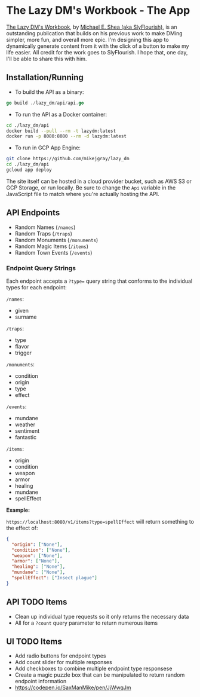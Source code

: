 # The Lazy DM's Workbook - The App

[The Lazy DM's Workbook](https://slyflourish.com/lazydmsworkbook/), by [Michael E. Shea (aka SlyFlourish)](https://slyflourish.com/start_here.html), is an outstanding publication that builds on his previous work to make DMing simpler, more fun, and overall more epic. I'm designing this app to dynamically generate content from it with the click of a button to make my life easier. All credit for the work goes to SlyFlourish. I hope that, one day, I'll be able to share this with him.

## Installation/Running

- To build the API as a binary:

```go
go build ./lazy_dm/api/api.go
```

- To run the API as a Docker container:

```bash
cd ./lazy_dm/api
docker build --pull --rm -t lazydm:latest
docker run -p 8080:8080 --rm -d lazydm:latest
```

- To run in GCP App Engine:

```bash
git clone https://github.com/mikejgray/lazy_dm
cd ./lazy_dm/api
gcloud app deploy
```

The site itself can be hosted in a cloud provider bucket, such as AWS S3 or GCP Storage, or run locally. Be sure to change the `Api` variable in the JavaScript file to match where you're actually hosting the API.

## API Endpoints

- Random Names (`/names`)
- Random Traps (`/traps`)
- Random Monuments (`/monuments`)
- Random Magic Items (`/items`)
- Random Town Events (`/events`)

### Endpoint Query Strings

Each endpoint accepts a `?type=` query string that conforms to the individual types for each endpoint:

`/names`:

- given
- surname

`/traps`:

- type
- flavor
- trigger

`/monuments`:

- condition
- origin
- type
- effect

`/events`:

- mundane
- weather
- sentiment
- fantastic

`/items`:

- origin
- condition
- weapon
- armor
- healing
- mundane
- spellEffect

**Example:**

`https://localhost:8080/v1/items?type=spellEffect` will return something to the effect of:

```json
{
  "origin": ["None"],
  "condition": ["None"],
  "weapon": ["None"],
  "armor": ["None"],
  "healing": ["None"],
  "mundane": ["None"],
  "spellEffect": ["Insect plague"]
}
```

## API TODO Items

- Clean up individual type requests so it only returns the necessary data
- All for a `?count` query parameter to return numerous items

## UI TODO Items

- Add radio buttons for endpoint types
- Add count slider for multiple responses
- Add checkboxes to combine multiple endpoint type responsese
- Create a magic puzzle box that can be manipulated to return random endpoint information
- https://codepen.io/SaxManMike/pen/JjWwqJm

